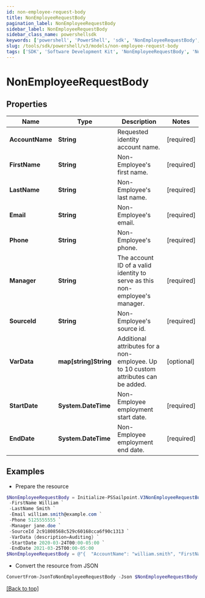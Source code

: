 ```yaml
---
id: non-employee-request-body
title: NonEmployeeRequestBody
pagination_label: NonEmployeeRequestBody
sidebar_label: NonEmployeeRequestBody
sidebar_class_name: powershellsdk
keywords: ['powershell', 'PowerShell', 'sdk', 'NonEmployeeRequestBody', 'NonEmployeeRequestBody'] 
slug: /tools/sdk/powershell/v3/models/non-employee-request-body
tags: ['SDK', 'Software Development Kit', 'NonEmployeeRequestBody', 'NonEmployeeRequestBody']
---
```



# NonEmployeeRequestBody

## Properties

Name | Type | Description | Notes
------------ | ------------- | ------------- | -------------
**AccountName** | **String** | Requested identity account name. | [required]
**FirstName** | **String** | Non-Employee's first name. | [required]
**LastName** | **String** | Non-Employee's last name. | [required]
**Email** | **String** | Non-Employee's email. | [required]
**Phone** | **String** | Non-Employee's phone. | [required]
**Manager** | **String** | The account ID of a valid identity to serve as this non-employee's manager. | [required]
**SourceId** | **String** | Non-Employee's source id. | [required]
**VarData** | **map[string]String** | Additional attributes for a non-employee. Up to 10 custom attributes can be added. | [optional] 
**StartDate** | **System.DateTime** | Non-Employee employment start date. | [required]
**EndDate** | **System.DateTime** | Non-Employee employment end date. | [required]

## Examples

- Prepare the resource
```powershell
$NonEmployeeRequestBody = Initialize-PSSailpoint.V3NonEmployeeRequestBody  -AccountName william.smith `
 -FirstName William `
 -LastName Smith `
 -Email william.smith@example.com `
 -Phone 5125555555 `
 -Manager jane.doe `
 -SourceId 2c91808568c529c60168cca6f90c1313 `
 -VarData {description=Auditing} `
 -StartDate 2020-03-24T00:00-05:00 `
 -EndDate 2021-03-25T00:00-05:00
$NonEmployeeRequestBody = @"{  "AccountName": "william.smith", "FirstName": "William", "LastName": "Smith", "Email": "william.smith@example.com", "Phone": "5125555555", "Manager": "jane.doe", "SourceId": "2c91808568c529c60168cca6f90c1313", "VarData": {"description": "Auditing}", "StartDate": "2020-03-24T00:00-05:00", "EndDate": "2021-03-25T00:00-05:00" }}"@
```

- Convert the resource from JSON
```powershell
ConvertFrom-JsonToNonEmployeeRequestBody -Json $NonEmployeeRequestBody
```


[[Back to top]](#) 

